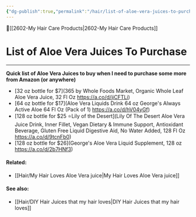 ```yaml
---
{"dg-publish":true,"permalink":"/hair/list-of-aloe-vera-juices-to-purchase/"}
---
```


🔺[[2602-My Hair Care Products\|2602-My Hair Care Products]]

# List of Aloe Vera Juices To Purchase
***

**Quick list of Aloe Vera Juices to buy when I need to purchase some more from Amazon (or anywhere)**

- [32 oz bottle for $7](365 by Whole Foods Market, Organic Whole Leaf Aloe Vera Juice, 32 Fl Oz https://a.co/d/jiCFTLi)
- [64 oz bottle for $17](Aloe Vera Liquids Drink 64 oz George's Always Active Aloe 64 Fl Oz (Pack of 1) https://a.co/d/hV04yGf)
- [128 oz bottle for $25 ⭐️Lily of the Desert](Lily Of The Desert Aloe Vera Juice Drink, Inner Fillet, Vegan Dietary & Immune Support, Antioxidant Beverage, Gluten Free Liquid Digestive Aid, No Water Added, 128 Fl Oz https://a.co/d/9tcnFb0)
- [128 oz bottle for $26](George's Aloe Vera Liquid Supplement, 128 oz https://a.co/d/2b7HNf3)


#### Related: 
- [[Hair/My Hair Loves Aloe Vera juice\|My Hair Loves Aloe Vera juice]]

#### See also: 
- [[Hair/DIY Hair Juices that my hair loves\|DIY Hair Juices that my hair loves]]